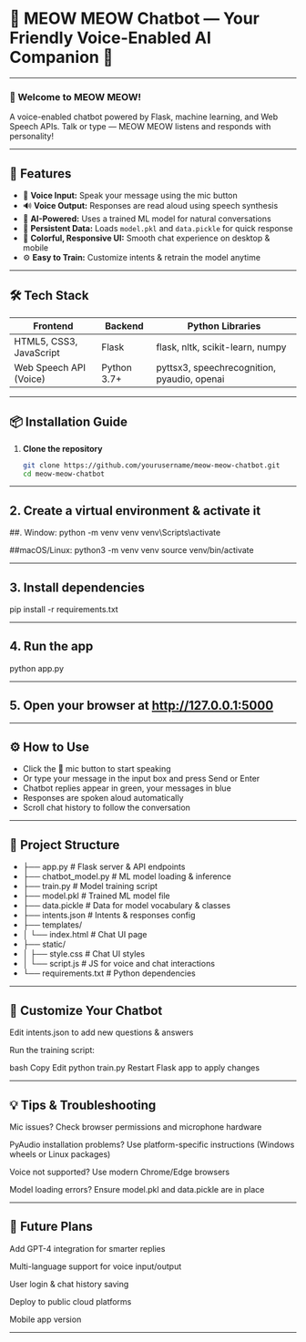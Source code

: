 # 🐾 MEOW MEOW Chatbot — Your Friendly Voice-Enabled AI Companion 🤖

---

### 🎉 Welcome to MEOW MEOW!  
A voice-enabled chatbot powered by Flask, machine learning, and Web Speech APIs. Talk or type — MEOW MEOW listens and responds with personality!

---

## 🚀 Features

- 🎤 **Voice Input:** Speak your message using the mic button  
- 🔊 **Voice Output:** Responses are read aloud using speech synthesis  
- 🤖 **AI-Powered:** Uses a trained ML model for natural conversations  
- 💾 **Persistent Data:** Loads `model.pkl` and `data.pickle` for quick response  
- 🎨 **Colorful, Responsive UI:** Smooth chat experience on desktop & mobile  
- ⚙️ **Easy to Train:** Customize intents & retrain the model anytime

---

## 🛠️ Tech Stack

| Frontend               | Backend          | Python Libraries                             |
|------------------------|------------------|---------------------------------------------|
| HTML5, CSS3, JavaScript| Flask            | flask, nltk, scikit-learn, numpy            |
| Web Speech API (Voice) | Python 3.7+      | pyttsx3, speechrecognition, pyaudio, openai |

---

## 📦 Installation Guide

1. **Clone the repository**  
   ```bash
   git clone https://github.com/yourusername/meow-meow-chatbot.git
   cd meow-meow-chatbot

----
## 2. Create a virtual environment & activate it
##. Window: 
python -m venv venv
venv\Scripts\activate

##macOS/Linux:
python3 -m venv venv
source venv/bin/activate

----

## 3. Install dependencies
pip install -r requirements.txt

----

## 4. Run the app
python app.py

----

## 5. Open your browser at http://127.0.0.1:5000

---- 

 ## ⚙️ How to Use

- Click the 🎤 mic button to start speaking
- Or type your message in the input box and press Send or Enter
- Chatbot replies appear in green, your messages in blue
- Responses are spoken aloud automatically
- Scroll chat history to follow the conversation

----

## 🧩 Project Structure
- ├── app.py                # Flask server & API endpoints
- ├── chatbot_model.py      # ML model loading & inference
- ├── train.py              # Model training script
- ├── model.pkl             # Trained ML model file
- ├── data.pickle           # Data for model vocabulary & classes
- ├── intents.json          # Intents & responses config
- ├── templates/
- │   └── index.html        # Chat UI page
- ├── static/
- │   ├── style.css         # Chat UI styles
- │   └── script.js         # JS for voice and chat interactions
- └── requirements.txt      # Python dependencies

----

## 🎨 Customize Your Chatbot
Edit intents.json to add new questions & answers

Run the training script:

bash
Copy
Edit
python train.py
Restart Flask app to apply changes

---- 

## 💡 Tips & Troubleshooting
Mic issues? Check browser permissions and microphone hardware

PyAudio installation problems? Use platform-specific instructions (Windows wheels or Linux packages)

Voice not supported? Use modern Chrome/Edge browsers

Model loading errors? Ensure model.pkl and data.pickle are in place

----

## 🔮 Future Plans
Add GPT-4 integration for smarter replies

Multi-language support for voice input/output

User login & chat history saving

Deploy to public cloud platforms

Mobile app version

----
